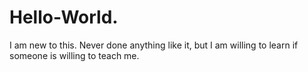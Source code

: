 # Hello-World. 

I am new to this. Never done anything like it, but I am willing to learn if someone is willing to teach me.
